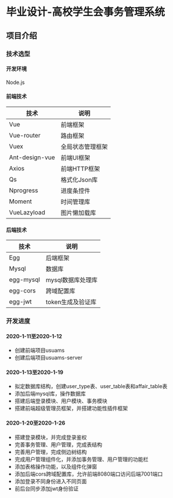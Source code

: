 # 毕业设计-高校学生会事务管理系统

## 项目介绍

### 技术选型

#### 开发环境

Node.js

#### 前端技术

| 技术 | 说明 |
|---|---|
| Vue | 前端框架 |
| Vue-router | 路由框架 |
| Vuex | 全局状态管理框架 |
| Ant-design-vue | 前端UI框架 |
| Axios | 前端HTTP框架 |
| Qs | 格式化Json库 |
| Nprogress | 进度条控件 |
| Moment | 时间管理库 |
| VueLazyload | 图片懒加载库 |

#### 后端技术

| 技术 | 说明 |
|---|---|
| Egg | 后端框架 |
| Mysql | 数据库 |
| egg-mysql | mysql数据库处理库 |
| egg-cors | 跨域配置库 |
| egg-jwt | token生成及验证库 |

### 开发进度

#### 2020-1-11至2020-1-12

- 创建前端项目usuams
- 创建后端项目usuams-server

#### 2020-1-13至2020-1-19

- 拟定数据库结构，创建user_type表、user_table表和affair_table表
- 添加后端mysql库，操作数据库
- 搭建后端登录模块、用户模块、事务模块
- 搭建前端超级管理员框架，并搭建功能性插件框架

#### 2020-1-20至2020-1-26

- 搭建登录模块，并完成登录鉴权
- 完善事务管理、用户管理，完成表结构
- 完善用户管理，完成侧边树结构
- 完成用户管理组件化，并添加事务管理、用户管理的功能栏
- 添加表格操作功能，以及组件化弹窗
- 添加后端cors跨域配置库，允许前端8080端口访问后端7001端口
- 添加登录不同身份进入不同页面
- 前后台同步添加jwt身份验证
